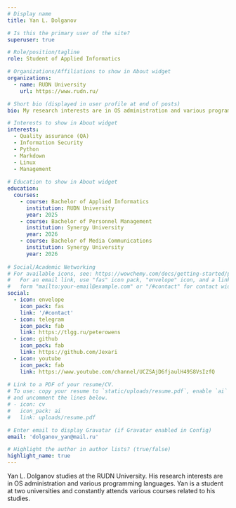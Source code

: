 ```yaml
---
# Display name
title: Yan L. Dolganov

# Is this the primary user of the site?
superuser: true

# Role/position/tagline
role: Student of Applied Informatics

# Organizations/Affiliations to show in About widget
organizations:
  - name: RUDN University
    url: https://www.rudn.ru/

# Short bio (displayed in user profile at end of posts)
bio: My research interests are in OS administration and various programming languages.

# Interests to show in About widget
interests:
  - Quality assurance (QA)
  - Information Security
  - Python 
  - Markdown
  - Linux
  - Management
  
# Education to show in About widget
education:
  courses:
    - course: Bachelor of Applied Informatics
      institution: RUDN University
      year: 2025
    - course: Bachelor of Personnel Management
      institution: Synergy University
      year: 2026
    - course: Bachelor of Media Communications
      institution: Synergy University
      year: 2026
 
# Social/Academic Networking
# For available icons, see: https://wowchemy.com/docs/getting-started/page-builder/#icons
#   For an email link, use "fas" icon pack, "envelope" icon, and a link in the
#   form "mailto:your-email@example.com" or "/#contact" for contact widget.
social:
  - icon: envelope
    icon_pack: fas
    link: '/#contact'
  - icon: telegram
    icon_pack: fab
    link: https://tlgg.ru/peterowens
  - icon: github
    icon_pack: fab
    link: https://github.com/Jexari
  - icon: youtube
    icon_pack: fab
    link: https://www.youtube.com/channel/UCZSAjD6fjaulH49S8VsIzfQ
    
# Link to a PDF of your resume/CV.
# To use: copy your resume to `static/uploads/resume.pdf`, enable `ai` icons in `params.toml`,
# and uncomment the lines below.
# - icon: cv
#   icon_pack: ai
#   link: uploads/resume.pdf

# Enter email to display Gravatar (if Gravatar enabled in Config)
email: 'dolganov_yan@mail.ru'

# Highlight the author in author lists? (true/false)
highlight_name: true
---
```


Yan L. Dolganov studies at the RUDN University. His research interests are in OS administration and various programming languages. Yan is a student at two universities and constantly attends various courses related to his studies.
